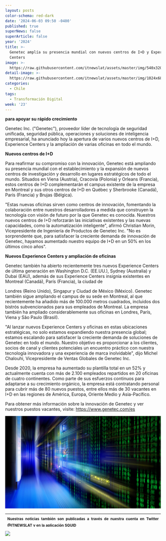 ```yaml
---
layout: posts
color-schema: red-dark
date: '2024-06-03 09:50 -0400'
published: true
superNews: false
superArticle: false
year: '2024'
title: >-
  Genetec amplía su presencia mundial con nuevos centros de I+D y Experience
  Centers
image: >-
  https://raw.githubusercontent.com/itnewslat/assets/master/img/540x320/Centro-computo-IA-p.jpg
detail-image: >-
  https://raw.githubusercontent.com/itnewslat/assets/master/img/1024x680/Centro-computo-IA-g.jpg
categories:
  - Chile
tags:
  - Transformación Digital
week: '23'
---
```

**para apoyar su rápido crecimiento**

Genetec Inc. ("Genetec"), proveedor líder de tecnología de seguridad unificada, seguridad pública, operaciones y soluciones de inteligencia empresarial, ha anunciado hoy la apertura de varios nuevos centros de I+D, Experience Centers y la ampliación de varias oficinas en todo el mundo.

**Nuevos centros de I+D**

Para reafirmar su compromiso con la innovación, Genetec está ampliando su presencia mundial con el establecimiento y la expansión de nuevos centros de investigación y desarrollo en lugares estratégicos de todo el mundo. Situados en Viena (Austria), Cracovia (Polonia) y Orleans (Francia), estos centros de I+D complementarán el campus existente de la empresa en Montreal y sus otros centros de I+D en Québec y Sherbrooke (Canadá), París (Francia) y Brujas (Bélgica).

"Estas nuevas oficinas sirven como centros de innovación, fomentando la colaboración entre nuestros desarrolladores a medida que construyen la tecnología con visión de futuro por la que Genetec es conocida. Nuestros nuevos centros de I+D reforzarán las iniciativas existentes y las nuevas capacidades, como la automatización inteligente", afirmó Christian Morin, Vicepresidente de Ingeniería de Productos de Genetec Inc. "No es sorprendente que, para satisfacer la creciente demanda de innovación de Genetec, hayamos aumentado nuestro equipo de I+D en un 50% en los últimos cinco años".

**Nuevos Experience Centers y ampliación de oficinas**

Genetec también ha abierto recientemente tres nuevos Experience Centers de última generación en Washington D.C. (EE.UU.), Sydney (Australia) y Dubai (EAU), además de sus Experience Centers insignia existentes en Montreal (Canadá), París (Francia), la ciudad de

Londres (Reino Unido), Singapur y Ciudad de México (México). Genetec también sigue ampliando el campus de su sede en Montreal, al que recientemente ha añadido más de 100.000 metros cuadrados, incluidos dos bistrós subvencionados para sus empleados de Montreal. La empresa también ha ampliado considerablemente sus oficinas en Londres, París, Viena y São Paulo (Brasil).

"Al lanzar nuevos Experience Centers y oficinas en estas ubicaciones estratégicas, no solo estamos expandiendo nuestra presencia global; estamos escalando para satisfacer la creciente demanda de soluciones de Genetec en todo el mundo. Nuestro objetivo es proporcionar a los clientes, socios de canal y clientes potenciales un encuentro práctico con nuestra tecnología innovadora y una experiencia de marca inolvidable", dijo Michel Chalouhi, Vicepresidente de Ventas Globales de Genetec Inc.

Desde 2020, la empresa ha aumentado su plantilla total en un 52% y actualmente cuenta con más de 2.100 empleados repartidos en 20 oficinas de cuatro continentes. Como parte de sus esfuerzos continuos para adaptarse a su crecimiento orgánico, la empresa está contratando personal para cubrir más de 80 nuevos puestos, entre ellos más de 30 vacantes en I+D en las regiones de América, Europa, Oriente Medio y Asia-Pacífico.

Para obtener más información sobre la innovación de Genetec y ver nuestros puestos vacantes, visite: https://www.genetec.com/es

![](https://raw.githubusercontent.com/itnewslat/assets/master/img/540x320/Centro-computo-IA-p.jpg)

<table style="height: 42px;" width="569">
<tbody>
<tr>
<td style="text-align: justify;"><sub><strong>Nuestras noticias también son publicadas a través de nuestra cuenta en Twitter <a href="https://twitter.com/itnewslat?lang=es">@ITNEWSLAT</a> y en la aplicación <a href="https://squidapp.co/en/">SQUID</a></strong></sub></td>
</tr>
</tbody>
</table>

<img src="https://tracker.metricool.com/c3po.jpg?hash=56f88a41e39ab42c063cc51676587a04"/>